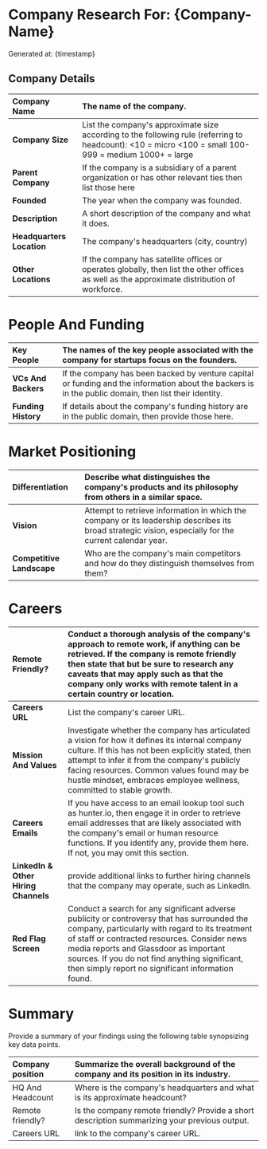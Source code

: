 # **Company Research For: {Company-Name}**

Generated at: {timestamp}  
 

## Company Details

| Company Name | The name of the company.  |
| :---- | :---- |
| **Company Size** | List the company's approximate size according to the following rule (referring to headcount): \<10 \= micro \<100 \= small 100-999 \= medium 1000+ \= large |
| **Parent Company** | If the company is a subsidiary of a parent organization or has other relevant ties then list those here  |
| **Founded** | The year when the company was founded.  |
| **Description** | A short description of the company and what it does.  |
| **Headquarters Location** | The company's headquarters (city, country) |
| **Other Locations** | If the company has satellite offices or operates globally, then list the other offices as well as the approximate distribution of workforce.  |

# **People And Funding**

| Key People | The names of the key people associated with the company for startups focus on the founders.  |
| :---- | :---- |
| **VCs And Backers** | If the company has been backed by venture capital or funding and the information about the backers is in the public domain, then list their identity.  |
| **Funding History** | If details about the company's funding history are in the public domain, then provide those here.  |

# **Market Positioning**

| Differentiation | Describe what distinguishes the company's products and its philosophy from others in a similar space.  |
| :---- | :---- |
| **Vision** | Attempt to retrieve information in which the company or its leadership describes its broad strategic vision, especially for the current calendar year.  |
| **Competitive Landscape** | Who are the company's main competitors and how do they distinguish themselves from them?  |

# **Careers**

| Remote Friendly? | Conduct a thorough analysis of the company's approach to remote work, if anything can be retrieved. If the company is remote friendly then state that but be sure to research any caveats that may apply such as that the company only works with remote talent in a certain country or location.  |
| :---- | :---- |
| **Careers URL** | List the company's career URL.  |
| **Mission And Values** | Investigate whether the company has articulated a vision for how it defines its internal company culture. If this has not been explicitly stated, then attempt to infer it from the company's publicly facing resources.  Common values found may be hustle mindset, embraces employee wellness, committed to stable growth.  |
| **Careers Emails** | If you have access to an email lookup tool such as hunter.io, then engage it in order to retrieve email addresses that are likely associated with the company's email or human resource functions. If you identify any, provide them here. If not, you may omit this section.  |
| **LinkedIn & Other Hiring Channels** | provide additional links to further hiring channels that the company may operate, such as LinkedIn.  |
| **Red Flag Screen** | Conduct a search for any significant adverse publicity or controversy that has surrounded the company, particularly with regard to its treatment of staff or contracted resources. Consider news media reports and Glassdoor as important sources. If you do not find anything significant, then simply report no significant information found.  |

# **Summary**

Provide a summary of your findings using the following table synopsizing key data points. 

| Company position | Summarize the overall background of the company and its position in its industry.  |
| :---- | :---- |
| HQ And Headcount | Where is the company's headquarters and what is its approximate headcount?  |
| Remote friendly? | Is the company remote friendly? Provide a short description summarizing your previous output.  |
| Careers URL | link to the company's career URL.  |
